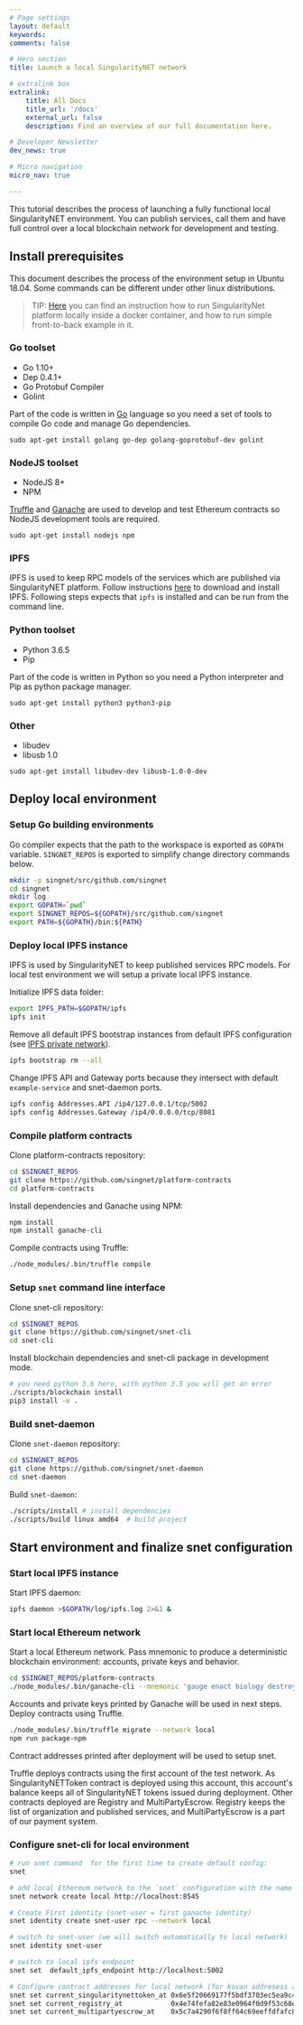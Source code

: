 ```yaml
---
# Page settings
layout: default
keywords:
comments: false

# Hero section
title: Launch a local SingularityNET network

# extralink box
extralink:
    title: All Docs
    title_url: '/docs'
    external_url: false
    description: Find an overview of our full documentation here.

# Developer Newsletter
dev_news: true

# Micro navigation
micro_nav: true

---
```


This tutorial describes the process of launching a fully functional local SingularityNET environment. You can publish services, call them and have full control over a local blockchain network for development and testing.

## Install prerequisites

This document describes the process of the environment setup in Ubuntu 18.04. Some commands can be different under other linux distributions.

> TIP: [Here](/docs/all/mpe/front-to-back-examples/scripts/example1) you can find an instruction how to run SingularityNet platform locally inside a docker container, and how to run simple front-to-back example in it.

### Go toolset

- Go 1.10+
- Dep 0.4.1+
- Go Protobuf Compiler
- Golint

Part of the code is written in [Go](https://golang.org) language so you need a set of tools to compile Go code and manage Go dependencies.

```
sudo apt-get install golang go-dep golang-goprotobuf-dev golint
```

### NodeJS toolset

- NodeJS 8+
- NPM

[Truffle](https://truffleframework.com/truffle) and [Ganache](https://truffleframework.com/ganache) are used to develop and test Ethereum contracts so NodeJS development tools are required.

```
sudo apt-get install nodejs npm
```

### IPFS

IPFS is used to keep RPC models of the services which are published via SingularityNET platform. Follow instructions [here](https://ipfs.io/docs/install) to download and install IPFS. Following steps expects that `ipfs` is installed and can be run from the command line.

### Python toolset

- Python 3.6.5
- Pip

Part of the code is written in Python so you need a Python interpreter and Pip as python package manager.

```
sudo apt-get install python3 python3-pip
```

### Other

- libudev
- libusb 1.0

```
sudo apt-get install libudev-dev libusb-1.0-0-dev
```

## Deploy local environment

### Setup Go building environments

Go compiler expects that the path to the workspace is exported as ```GOPATH``` variable. ```SINGNET_REPOS``` is exported to simplify change directory commands below.

```sh
mkdir -p singnet/src/github.com/singnet
cd singnet
mkdir log
export GOPATH=`pwd`
export SINGNET_REPOS=${GOPATH}/src/github.com/singnet
export PATH=${GOPATH}/bin:${PATH}
```

### Deploy local IPFS instance

IPFS is used by SingularityNET to keep published services RPC models. For local test environment we will setup a private local IPFS instance.

Initialize IPFS data folder:

```sh
export IPFS_PATH=$GOPATH/ipfs
ipfs init
```

Remove all default IPFS bootstrap instances from default IPFS configuration (see [IPFS private network](https://github.com/ipfs/go-ipfs/blob/master/docs/experimental-features.md#private-networks)).

```sh
ipfs bootstrap rm --all
```

Change IPFS API and Gateway ports because they intersect with default ```example-service``` and snet-daemon ports.

```sh
ipfs config Addresses.API /ip4/127.0.0.1/tcp/5002
ipfs config Addresses.Gateway /ip4/0.0.0.0/tcp/8081
```

### Compile platform contracts
Clone platform-contracts repository:

```sh
cd $SINGNET_REPOS
git clone https://github.com/singnet/platform-contracts
cd platform-contracts
```

Install dependencies and Ganache using NPM:

```sh
npm install
npm install ganache-cli
```

Compile contracts using Truffle:

```sh
./node_modules/.bin/truffle compile
```

### Setup ```snet``` command line interface
Clone snet-cli repository:

```sh
cd $SINGNET_REPOS
git clone https://github.com/singnet/snet-cli
cd snet-cli
```

Install blockchain dependencies and snet-cli package in development mode.

```sh
# you need python 3.6 here, with python 3.5 you will get an error
./scripts/blockchain install
pip3 install -e .
```

### Build snet-daemon
Clone ```snet-daemon``` repository:

```sh
cd $SINGNET_REPOS
git clone https://github.com/singnet/snet-daemon
cd snet-daemon
```

Build ```snet-daemon```:

```sh
./scripts/install # install dependencies
./scripts/build linux amd64  # build project
```

## Start environment and finalize snet configuration
### Start local IPFS instance

Start IPFS daemon:

```sh
ipfs daemon >$GOPATH/log/ipfs.log 2>&1 &
```

### Start local Ethereum network
Start a local Ethereum network. Pass mnemonic to produce a deterministic blockchain environment: accounts, private keys and behavior.

```sh
cd $SINGNET_REPOS/platform-contracts
./node_modules/.bin/ganache-cli --mnemonic 'gauge enact biology destroy normal tunnel slight slide wide sauce ladder produce' >$GOPATH/log/ganache.log 2>&1 &
```

Accounts and private keys printed by Ganache will be used in next steps.
Deploy contracts using Truffle.

```sh
./node_modules/.bin/truffle migrate --network local
npm run package-npm
```

Contract addresses printed after deployment will be used to setup snet.

Truffle deploys contracts using the first account of the test network. As SingularityNETToken contract is deployed using this account, this account's balance keeps all of SingularityNET tokens issued during deployment. Other contracts deployed are Registry and MultiPartyEscrow. Registry keeps the list of organization and published services, and MultiPartyEscrow is a part of our payment system.


### Configure snet-cli for local environment

```sh
# run snet command  for the first time to create default config:
snet

# add local Ethereum network to the `snet` configuration with the name "local".
snet network create local http://localhost:8545

# Create First identity (snet-user = first ganache identity)
snet identity create snet-user rpc --network local

# switch to snet-user (we will switch automatically to local network)
snet identity snet-user

# switch to local ipfs endpoint
snet set  default_ipfs_endpoint http://localhost:5002

# Configure contract addresses for local network (for kovan addresess are already configured!)
snet set current_singularitynettoken_at 0x6e5f20669177f5bdf3703ec5ea9c4d4fe3aabd14
snet set current_registry_at            0x4e74fefa82e83e0964f0d9f53c68e03f7298a8b2
snet set current_multipartyescrow_at    0x5c7a4290f6f8ff64c69eeffdfafc8644a4ec3a4e

```
